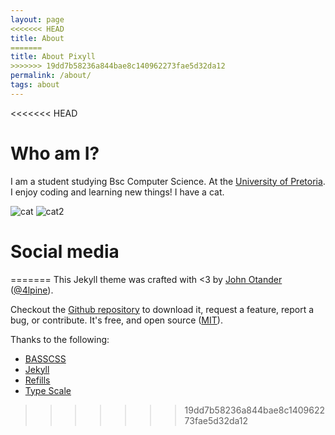 ```yaml
---
layout: page
<<<<<<< HEAD
title: About
=======
title: About Pixyll
>>>>>>> 19dd7b58236a844bae8c140962273fae5d32da12
permalink: /about/
tags: about
---
```


<<<<<<< HEAD
# Who am I?
I am a student studying Bsc Computer Science. At the [University of Pretoria](http://www.up.ac.za). I enjoy coding and learning new things! I have a cat.

![cat](https://raw.githubusercontent.com/Quantum-Sicarius/quantum-sicarius.github.io/master/images/my_cat.jpg) ![cat2](https://raw.githubusercontent.com/Quantum-Sicarius/quantum-sicarius.github.io/master/images/my_cat2.jpg)

# Social media
=======
This Jekyll theme was crafted with <3 by [John Otander](http://johnotander.com)
([@4lpine](https://twitter.com/4lpine)).

Checkout the [Github repository](https://github.com/johnotander/pixyll) to download it,
request a feature, report a bug, or contribute. It's free, and open source
([MIT](http://opensource.org/licenses/MIT)).

Thanks to the following:

* [BASSCSS](http://basscss.com)
* [Jekyll](http://jekyllrb.com)
* [Refills](http://refills.bourbon.io/)
* [Type Scale](http://type-scale.com/)
>>>>>>> 19dd7b58236a844bae8c140962273fae5d32da12
